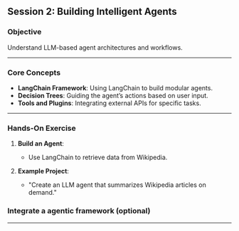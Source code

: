 ## Session 2: Building Intelligent Agents

### **Objective**

Understand LLM-based agent architectures and workflows.

---

### **Core Concepts**

- **LangChain Framework**: Using LangChain to build modular agents.
- **Decision Trees**: Guiding the agent’s actions based on user input.
- **Tools and Plugins**: Integrating external APIs for specific tasks.

---

### **Hands-On Exercise**

1. **Build an Agent**:

   - Use LangChain to retrieve data from Wikipedia.

2. **Example Project**:

   - "Create an LLM agent that summarizes Wikipedia articles on demand."

### Integrate a agentic framework (optional)

---



